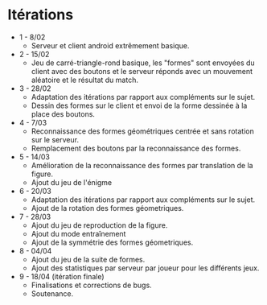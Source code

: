 # Itérations

* 1 - 8/02
  * Serveur et client android extrêmement basique.
* 2 - 15/02
  * Jeu de carré-triangle-rond basique, les "formes" sont envoyées du client avec des boutons et le serveur réponds avec un mouvement aléatoire et le résultat du match.
* 3 - 28/02
  * Adaptation des itérations par rapport aux compléments sur le sujet.
  * Dessin des formes sur le client et envoi de la forme dessinée à la place des boutons.
* 4 - 7/03
  * Reconnaissance des formes géométriques centrée et sans rotation sur le serveur.
  * Remplacement des boutons par la reconnaissance des formes.
* 5 - 14/03
  * Amélioration de la reconnaissance des formes par translation de la figure.
  * Ajout du jeu de l'énigme 
* 6 - 20/03
  * Adaptation des itérations par rapport aux compléments sur le sujet.
  * Ajout de la rotation des formes géometriques.
* 7 - 28/03
  * Ajout du jeu de reproduction de la figure.
  * Ajout du mode entraînement
  * Ajout de la symmétrie des formes géometriques.
* 8 - 04/04
  * Ajout du jeu de la suite de formes.
  * Ajout des statistiques par serveur par joueur pour les différents jeux.
* 9 - 18/04 (itération finale)
  * Finalisations et corrections de bugs.
  * Soutenance.


